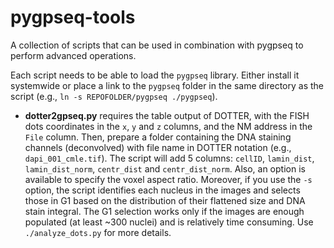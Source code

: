pygpseq-tools
=============

A collection of scripts that can be used in combination with pygpseq to perform advanced operations.

Each script needs to be able to load the `pygpseq` library. Either install it systemwide or place a link to the `pygpseq` folder in the same directory as the script (e.g., `ln -s REPOFOLDER/pygpseq ./pygpseq`).

* **dotter2gpseq.py** requires the table output of DOTTER, with the FISH dots coordinates in the `x`, `y` and `z` columns, and the NM address in the `File` column. Then, prepare a folder containing the DNA staining channels (deconvolved) with file name in DOTTER notation (e.g., `dapi_001_cmle.tif`). The script will add 5 columns: `cellID`, `lamin_dist`, `lamin_dist_norm`, `centr_dist` and `centr_dist_norm`. Also, an option is available to specify the voxel aspect ratio. Moreover, if you use the `-s` option, the script identifies each nucleus in the images and selects those in G1 based on the distribution of their flattened size and DNA stain integral. The G1 selection works only if the images are enough populated (at least ~300 nuclei) and is relatively time consuming. Use `./analyze_dots.py` for more details.